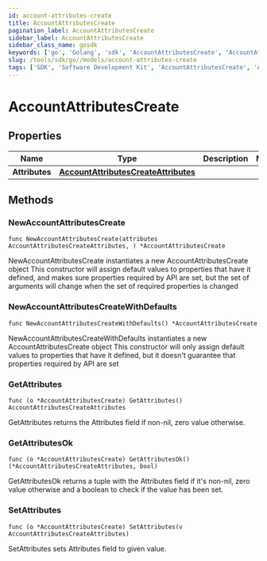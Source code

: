 ```yaml
---
id: account-attributes-create
title: AccountAttributesCreate
pagination_label: AccountAttributesCreate
sidebar_label: AccountAttributesCreate
sidebar_class_name: gosdk
keywords: ['go', 'Golang', 'sdk', 'AccountAttributesCreate', 'AccountAttributesCreate'] 
slug: /tools/sdk/go//models/account-attributes-create
tags: ['SDK', 'Software Development Kit', 'AccountAttributesCreate', 'AccountAttributesCreate']
---
```


# AccountAttributesCreate

## Properties

Name | Type | Description | Notes
------------ | ------------- | ------------- | -------------
**Attributes** | [**AccountAttributesCreateAttributes**](account-attributes-create-attributes) |  | 

## Methods

### NewAccountAttributesCreate

`func NewAccountAttributesCreate(attributes AccountAttributesCreateAttributes, ) *AccountAttributesCreate`

NewAccountAttributesCreate instantiates a new AccountAttributesCreate object
This constructor will assign default values to properties that have it defined,
and makes sure properties required by API are set, but the set of arguments
will change when the set of required properties is changed

### NewAccountAttributesCreateWithDefaults

`func NewAccountAttributesCreateWithDefaults() *AccountAttributesCreate`

NewAccountAttributesCreateWithDefaults instantiates a new AccountAttributesCreate object
This constructor will only assign default values to properties that have it defined,
but it doesn't guarantee that properties required by API are set

### GetAttributes

`func (o *AccountAttributesCreate) GetAttributes() AccountAttributesCreateAttributes`

GetAttributes returns the Attributes field if non-nil, zero value otherwise.

### GetAttributesOk

`func (o *AccountAttributesCreate) GetAttributesOk() (*AccountAttributesCreateAttributes, bool)`

GetAttributesOk returns a tuple with the Attributes field if it's non-nil, zero value otherwise
and a boolean to check if the value has been set.

### SetAttributes

`func (o *AccountAttributesCreate) SetAttributes(v AccountAttributesCreateAttributes)`

SetAttributes sets Attributes field to given value.



